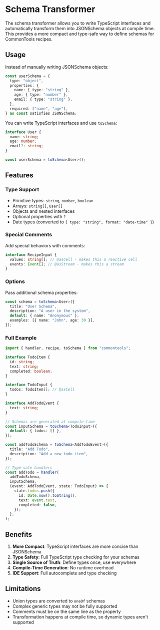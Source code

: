 # Schema Transformer

The schema transformer allows you to write TypeScript interfaces and
automatically transform them into JSONSchema objects at compile time. This
provides a more compact and type-safe way to define schemas for CommonTools
recipes.

## Usage

Instead of manually writing JSONSchema objects:

```typescript
const userSchema = {
  type: "object",
  properties: {
    name: { type: "string" },
    age: { type: "number" },
    email: { type: "string" },
  },
  required: ["name", "age"],
} as const satisfies JSONSchema;
```

You can write TypeScript interfaces and use `toSchema`:

```typescript
interface User {
  name: string;
  age: number;
  email?: string;
}

const userSchema = toSchema<User>();
```

## Features

### Type Support

- Primitive types: `string`, `number`, `boolean`
- Arrays: `string[]`, `User[]`
- Objects and nested interfaces
- Optional properties with `?`
- Date types (converted to `{ type: "string", format: "date-time" }`)

### Special Comments

Add special behaviors with comments:

```typescript
interface RecipeInput {
  values: string[]; // @asCell - makes this a reactive cell
  events: Event[]; // @asStream - makes this a stream
}
```

### Options

Pass additional schema properties:

```typescript
const schema = toSchema<User>({
  title: "User Schema",
  description: "A user in the system",
  default: { name: "Anonymous" },
  examples: [{ name: "John", age: 30 }],
});
```

### Full Example

```typescript
import { handler, recipe, toSchema } from "commontools";

interface TodoItem {
  id: string;
  text: string;
  completed: boolean;
}

interface TodoInput {
  todos: TodoItem[]; // @asCell
}

interface AddTodoEvent {
  text: string;
}

// Schemas are generated at compile time
const inputSchema = toSchema<TodoInput>({
  default: { todos: [] },
});

const addTodoSchema = toSchema<AddTodoEvent>({
  title: "Add Todo",
  description: "Add a new todo item",
});

// Type-safe handlers
const addTodo = handler(
  addTodoSchema,
  inputSchema,
  (event: AddTodoEvent, state: TodoInput) => {
    state.todos.push({
      id: Date.now().toString(),
      text: event.text,
      completed: false,
    });
  },
);
```

## Benefits

1. **More Compact**: TypeScript interfaces are more concise than JSONSchema
2. **Type Safety**: Full TypeScript type checking for your schemas
3. **Single Source of Truth**: Define types once, use everywhere
4. **Compile-Time Generation**: No runtime overhead
5. **IDE Support**: Full autocomplete and type checking

## Limitations

- Union types are converted to `oneOf` schemas
- Complex generic types may not be fully supported
- Comments must be on the same line as the property
- Transformation happens at compile time, so dynamic types aren't supported
